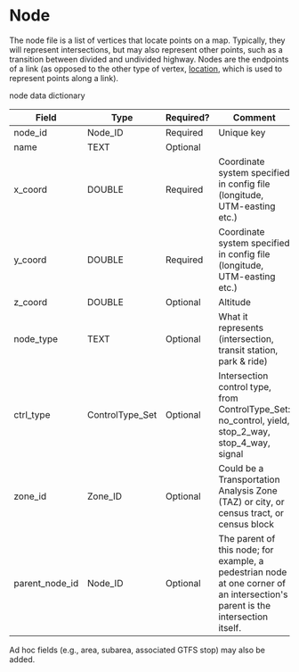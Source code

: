 #	Node	
The node file is a list of vertices that locate points on a map. Typically, they will represent intersections, but may also represent other points, such as a transition between divided and undivided highway.  Nodes are the endpoints of a link (as opposed to the other type of vertex, [location](Location.md), which is used to represent points along a link).

node data dictionary

Field | Type | Required? | Comment
---|---|---|---
node_id | Node_ID | Required | Unique key
name | TEXT | Optional | 
x_coord | DOUBLE | Required | Coordinate system specified in config file (longitude, UTM-easting etc.)
y_coord | DOUBLE | Required | Coordinate system specified in config file (longitude, UTM-easting etc.)
z_coord | DOUBLE | Optional | Altitude
node_type | TEXT | Optional | What it represents (intersection, transit station, park & ride)
ctrl_type | ControlType_Set | Optional | Intersection control type, from ControlType_Set: no_control, yield, stop_2_way, stop_4_way, signal
zone_id | Zone_ID | Optional | Could be a Transportation Analysis Zone (TAZ) or city, or census tract, or census block
parent_node_id | Node_ID | Optional | The parent of this node; for example, a pedestrian node at one corner of an intersection's parent is the intersection itself.

Ad hoc fields (e.g., area, subarea, associated GTFS stop) may also be added. 

